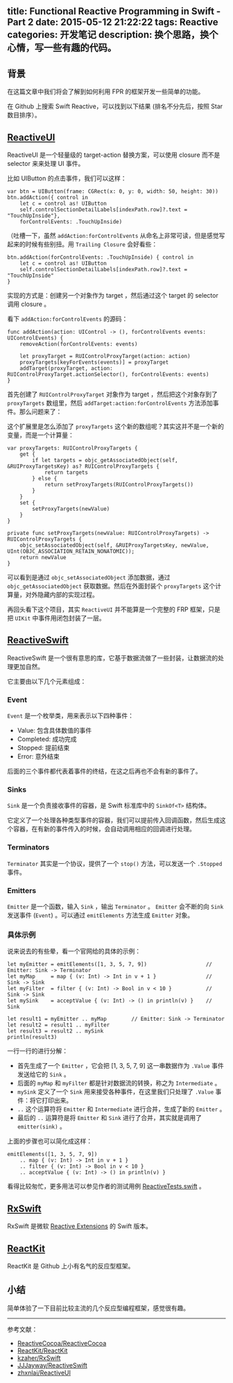 title: Functional Reactive Programming in Swift - Part 2
date: 2015-05-12 21:22:22
tags: Reactive
categories: 开发笔记
description: 换个思路，换个心情，写一些有趣的代码。
---

## 背景

在这篇文章中我们将会了解到如何利用 FPR 的框架开发一些简单的功能。

在 Github 上搜索 Swift Reactive，可以找到以下结果 (排名不分先后，按照 Star 数目排序）。


## [ReactiveUI](https://github.com/zhxnlai/ReactiveUI)

ReactiveUI 是一个轻量级的 target-action 替换方案，可以使用 closure 而不是 selector 来来处理 UI 事件。

比如 UIButton 的点击事件，我们可以这样：

    var btn = UIButton(frame: CGRect(x: 0, y: 0, width: 50, height: 30))
    btn.addAction({ control in
        let c = control as! UIButton
        self.controlSectionDetailLabels[indexPath.row]?.text = "TouchUpInside"},
        forControlEvents: .TouchUpInside)

（吐槽一下，虽然 `addAction:forControlEvents` 从命名上非常可读，但是感觉写起来的时候有些别扭。用 `Trailing Closure` 会好看些：

    btn.addAction(forControlEvents: .TouchUpInside) { control in
        let c = control as! UIButton
        self.controlSectionDetailLabels[indexPath.row]?.text = "TouchUpInside"
    }

实现的方式是：创建另一个对象作为 target ，然后通过这个 target 的 selector 调用 closure 。

看下 `addAction:forControlEvents` 的源码：

    func addAction(action: UIControl -> (), forControlEvents events: UIControlEvents) {
        removeAction(forControlEvents: events)
        
        let proxyTarget = RUIControlProxyTarget(action: action)
        proxyTargets[keyForEvents(events)] = proxyTarget
        addTarget(proxyTarget, action: RUIControlProxyTarget.actionSelector(), forControlEvents: events)
    }

首先创建了 `RUIControlProxyTarget` 对象作为 target ，然后把这个对象存到了 `proxyTargets` 数组里，然后 `addTarget:action:forControlEvents` 方法添加事件。那么问题来了：

这个扩展里是怎么添加了 `proxyTargets` 这个新的数组呢？其实这并不是一个新的变量，而是一个计算量：

    var proxyTargets: RUIControlProxyTargets {
        get {
            if let targets = objc_getAssociatedObject(self, &RUIProxyTargetsKey) as? RUIControlProxyTargets {
                return targets
            } else {
                return setProxyTargets(RUIControlProxyTargets())
            }
        }
        set {
            setProxyTargets(newValue)
        }
    }

    private func setProxyTargets(newValue: RUIControlProxyTargets) -> RUIControlProxyTargets {
        objc_setAssociatedObject(self, &RUIProxyTargetsKey, newValue, UInt(OBJC_ASSOCIATION_RETAIN_NONATOMIC));
        return newValue
    }

可以看到是通过 `objc_setAssociatedObject` 添加数据，通过 `objc_getAssociatedObject` 获取数据。然后在外面封装个 `proxyTargets` 这个计算量，对外隐藏内部的实现过程。

再回头看下这个项目，其实 `ReactiveUI` 并不能算是一个完整的 FRP 框架，只是把 `UIKit` 中事件用闭包封装了一层。


## [ReactiveSwift](https://github.com/JJJayway/ReactiveSwift)

ReactiveSwift 是一个很有意思的库，它基于数据流做了一些封装，让数据流的处理更加自然。

它主要由以下几个元素组成：

### Event

`Event` 是一个枚举类，用来表示以下四种事件：

- Value: 包含具体数值的事件
- Completed: 成功完成
- Stopped: 提前结束
- Error: 意外结束

后面的三个事件都代表着事件的终结，在这之后再也不会有新的事件了。

### Sinks

`Sink` 是一个负责接收事件的容器，是 Swift 标准库中的 `SinkOf<T>` 结构体。

它定义了一个处理各种类型事件的容器，我们可以提前传入回调函数，然后生成这个容器，在有新的事件传入的时候，会自动调用相应的回调进行处理。


### Terminators

`Terminator` 其实是一个协议，提供了一个 `stop()` 方法，可以发送一个 `.Stopped` 事件。


### Emitters

`Emitter` 是一个函数，输入 `Sink` ，输出 `Terminator` 。 `Emitter` 会不断的向 `Sink` 发送事件 (`Event`) 。可以通过 `emitElements` 方法生成 `Emitter` 对象。

### 具体示例

说来说去的有些晕，看一个官网给的具体的示例：

    let myEmitter = emitElements([1, 3, 5, 7, 9])                   // Emitter: Sink -> Terminator
    let myMap     = map { (v: Int) -> Int in v + 1 }                // Sink -> Sink
    let myFilter  = filter { (v: Int) -> Bool in v < 10 }           // Sink -> Sink
    let mySink    = acceptValue { (v: Int) -> () in println(v) }    // Sink
    
    let result1 = myEmitter .. myMap        // Emitter: Sink -> Terminator
    let result2 = result1 .. myFilter
    let result3 = result2 .. mySink
    println(result3)

一行一行的进行分解：

- 首先生成了一个 `Emitter` ，它会把 [1, 3, 5, 7, 9] 这一串数据作为 `.Value` 事件发送给它的 `Sink` 。
- 后面的 `myMap` 和 `myFilter` 都是针对数据流的转换，称之为 `Intermediate` 。
- `mySink` 定义了一个 `Sink` 用来接受各种事件，在这里我们只处理了 `.Value` 事件：将它打印出来。
- `..` 这个运算符将 `Emitter` 和 `Intermediate` 进行合并，生成了新的 `Emitter` 。
- 最后的 `..` 运算符是将 `Emitter` 和 `Sink` 进行了合并，其实就是调用了 `emitter(sink)` 。


上面的步骤也可以简化成这样：

    emitElements([1, 3, 5, 7, 9])
        .. map { (v: Int) -> Int in v + 1 }
        .. filter { (v: Int) -> Bool in v < 10 }
        .. acceptValue { (v: Int) -> () in println(v) }

看得比较匆忙，更多用法可以参见作者的测试用例 [ReactiveTests.swift](https://github.com/JJJayway/ReactiveSwift/blob/master/ReactiveTests/ReactiveTests.swift) 。

## [RxSwift](https://github.com/kzaher/RxSwift)

RxSwift 是微软 [Reactive Extensions](https://msdn.microsoft.com/en-us/data/gg577609) 的 Swift 版本。


## [ReactKit](https://github.com/ReactKit/ReactKit)

ReactKit 是 Github 上小有名气的反应型框架。


## 小结

简单体验了一下目前比较主流的几个反应型编程框架，感觉很有趣。


***

参考文献：

- [ReactiveCocoa/ReactiveCocoa](https://github.com/ReactiveCocoa/ReactiveCocoa)
- [ReactKit/ReactKit](https://github.com/ReactKit/ReactKit)
- [kzaher/RxSwift](https://github.com/kzaher/RxSwift)
- [JJJayway/ReactiveSwift](https://github.com/JJJayway/ReactiveSwift)
- [zhxnlai/ReactiveUI](https://github.com/zhxnlai/ReactiveUI)